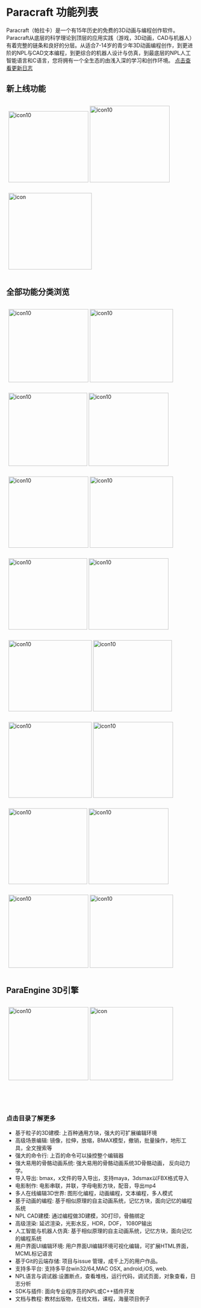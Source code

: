 # Paracraft 功能列表

Paracraft（帕拉卡）是一个有15年历史的免费的3D动画与编程创作软件。Paracraft从底层的科学理论到顶层的应用实践（游戏，3D动画，CAD与机器人）有着完整的链条和良好的分层。从适合7-14岁的青少年3D动画编程创作，到更进阶的NPL与CAD文本编程，到更综合的机器人设计与仿真，到最底层的NPL人工智能语言和C语言，您将拥有一个全生态的由浅入深的学习和创作环境。 [点击查看更新日志](https://github.com/LiXizhi/ParaCraft/wiki/ChangeLog)

## 新上线功能 
<div class="gallery-list">

 <a href="/official/docs/references/features/education"><img class="alignnone  wp-image-1329"
        src="https://api.keepwork.com/storage/v0/siteFiles/5492/raw#功能页面排版_60.png" alt="icon10" width="212"
        height="189"></a>
  
 <a href="/official/docs/references/features/multiplayer_editing"><img class="alignnone  wp-image-1329"
        src="https://api.keepwork.com/storage/v0/siteFiles/5482/raw#功能页面排版_28.png" alt="icon10" width="212"
        height="203"></a>
  
 <a href="/official/docs/references/features/programming"><img class="alignnone wp-image-1288"
        src="https://api.keepwork.com/storage/v0/siteFiles/5483/raw#功能页面排版_29.png" alt="icon" width="221" height="203"></a>
</div>
 

<style>
  .gallery-list{
    padding: 0 6px;
  }
  .gallery-list p {
   display: inline-block;
  }
  .gallery-list p:hover{
    box-shadow:2px 2px 5px #a7a7a7;
  }
  
</style>

## 全部功能分类浏览
<div class="gallery-list">
  
 <a href="/official/docs/references/features/3d_modeling"><img class="alignnone  wp-image-1329"
        src="https://api.keepwork.com/storage/v0/siteFiles/5484/raw#功能页面排版_44.png" alt="icon10" width="212"
        height="194"></a>
  
<a href="/official/docs/references/features/AI"><img class="alignnone  wp-image-1329"
        src="https://api.keepwork.com/storage/v0/siteFiles/5485/raw#功能页面排版_45.png" alt="icon10" width="221"
        height="194"></a>
  
  <a href="/official/docs/references/features/UI_mcml"><img class="alignnone  wp-image-1329"
        src="https://api.keepwork.com/storage/v0/siteFiles/5486/raw#功能页面排版_46.png" alt="icon10" width="209"
        height="194"></a>
  
  <a href="/official/docs/references/features/advanced_editing"><img class="alignnone  wp-image-1329"
        src="https://api.keepwork.com/storage/v0/siteFiles/5487/raw#功能页面排版_47.png" alt="icon10" width="212"
        height="194"></a> 
  
 <a href="/official/docs/references/features/animation"><img class="alignnone  wp-image-1329"
        src="https://api.keepwork.com/storage/v0/siteFiles/5488/raw#功能页面排版_52.png" alt="icon10" width="212"
        height="189"></a>
  
<a href="/official/docs/references/features/cloud_storage"><img class="alignnone  wp-image-1329"
        src="https://api.keepwork.com/storage/v0/siteFiles/5489/raw#功能页面排版_53.png" alt="icon10" width="221"
        height="189"></a>
  
  <a href="/official/docs/references/features/commands"><img class="alignnone  wp-image-1329"
        src="https://api.keepwork.com/storage/v0/siteFiles/5490/raw#功能页面排版_54.png" alt="icon10" width="209"
        height="189"></a>
  
  <a href="/official/docs/references/features/crossplatform"><img class="alignnone  wp-image-1329"
        src="https://api.keepwork.com/storage/v0/siteFiles/5491/raw#功能页面排版_55.png" alt="icon10" width="212"
        height="189"></a>
  
<a href="/official/docs/references/features/import_export"><img class="alignnone  wp-image-1329"
        src="https://api.keepwork.com/storage/v0/siteFiles/5493/raw#功能页面排版_61.png" alt="icon10" width="221"
        height="189"></a>
  
  <a href="/official/docs/references/features/movie_making"><img class="alignnone  wp-image-1329"
        src="https://api.keepwork.com/storage/v0/siteFiles/5494/raw#功能页面排版_62.png" alt="icon10" width="209"
        height="189"></a>
  
  
 <a href="/official/docs/references/features/npl_cad"><img class="alignnone  wp-image-1329"
        src="https://api.keepwork.com/storage/v0/siteFiles/5497/raw#功能页面排版_68.png" alt="icon10" width="221"
        height="201"></a>
  
<a href="/official/docs/references/features/npl_codewiki"><img class="alignnone  wp-image-1329"
        src="https://api.keepwork.com/storage/v0/siteFiles/5498/raw#功能页面排版_69.png" alt="icon10" width="212"
        height="201"></a>
  
  <a href="/official/docs/references/features/programming"><img class="alignnone  wp-image-1329"
        src="https://api.keepwork.com/storage/v0/siteFiles/5499/raw#功能页面排版_70.png" alt="icon10" width="209"
        height="201"></a>
  
  <a href="/official/docs/references/features/rendering"><img class="alignnone  wp-image-1329"
        src="https://api.keepwork.com/storage/v0/siteFiles/5501/raw#功能页面排版_71.png" alt="icon10" width="212"
        height="201"></a>
 
 <a href="/official/docs/references/features/sdk_plugins"><img class="alignnone  wp-image-1329"
        src="https://api.keepwork.com/storage/v0/siteFiles/5508/raw#功能页面排版_76.png" alt="icon10" width="212"
        height="194"></a>
  
 <a href="https://keepwork.com/s/"><img class="alignnone  wp-image-1329"
        src="https://api.keepwork.com/storage/v0/siteFiles/5509/raw#功能页面排版_77.png" alt="icon10" width="221"
        height="194"></a>

  
 </div>
 <style>
  .gallery-list p {
   display: inline-block;
  }
  
  </style>

## ParaEngine 3D引擎
<div class="gallery-list">
  
 <a href="http://www.paraengine.com/twiki/bin/view/ParaEngine/Overview"><img class="alignnone  wp-image-1329"
        src="https://api.keepwork.com/storage/v0/siteFiles/5510/raw#功能页面排版_92.png" alt="icon10" width="212"
        height="194"></a>
  
  <a href="https://github.com/LiXizhi/NPLRuntime/wiki"><img class="alignnone wp-image-1288"
        src="https://api.keepwork.com/storage/v0/siteFiles/5511/raw#功能页面排版_93.png" alt="icon" width="221" height="194"></a>
 </div>
 

 <style>
  .gallery-list p {
   display: inline-block;
  }
  
  </style>
  <br />
  <br />
  <br />



### 点击目录了解更多
- 基于粒子的3D建模: 上百种通用方块，强大的可扩展编辑环境
- 高级场景编辑: 镜像，拉伸，放缩，BMAX模型，撤销，批量操作，地形工具，全文搜索等
- 强大的命令行: 上百的命令可以操控整个编辑器
- 强大易用的骨骼动画系统: 强大易用的骨骼动画系统3D骨骼动画， 反向动力学。
- 导入导出: bmax，x文件的导入导出，支持maya，3dsmax以FBX格式导入
- 电影制作: 电影串联，并联，字母电影方块，配音，导出mp4
- 多人在线编辑3D世界: 图形化编程，动画编程，文本编程，多人模式
- 基于动画的编程: 基于相似原理的自主动画系统，记忆方块，面向记忆的编程系统
- NPL CAD建模: 通过编程做3D建模，3D打印，骨骼绑定
- 高级渲染: 延迟渲染，光影水反，HDR，DOF， 1080P输出
- 人工智能与机器人仿真: 基于相似原理的自主动画系统，记忆方块，面向记忆的编程系统
- 用户界面UI编辑环境: 用户界面UI编辑环境可视化编辑，可扩展HTML界面，MCML标记语言
- 基于Git的云端存储: 项目与issue 管理，成千上万的用户作品。
- 支持多平台: 支持多平台win32/64,MAC OSX, android,iOS, web.
- NPL语言与调试器:设置断点，查看堆栈，运行代码，调试页面，对象查看，日志分析
- SDK与插件: 面向专业程序员的NPL或C++插件开发
- 文档与教程: 教材出版物，在线文档，课程，海量项目例子